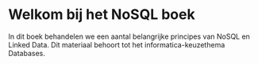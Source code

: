 # Welkom bij het NoSQL boek

In dit boek behandelen we een aantal belangrijke principes van NoSQL en Linked Data.
Dit materiaal behoort tot het informatica-keuzethema Databases.
